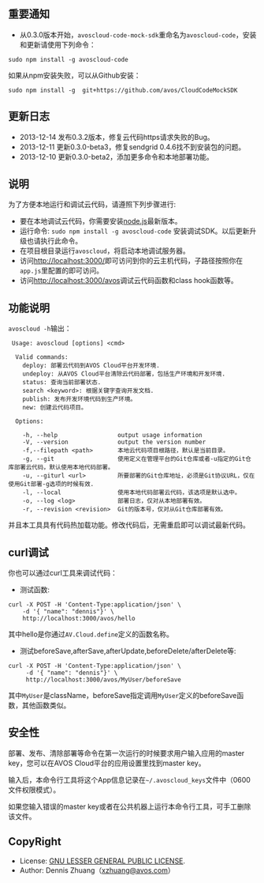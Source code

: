 ## 重要通知

* 从0.3.0版本开始，`avoscloud-code-mock-sdk`重命名为`avoscloud-code`，安装和更新请使用下列命令：

```
sudo npm install -g avoscloud-code
```

如果从npm安装失败，可以从Github安装：

```
sudo npm install -g  git+https://github.com/avos/CloudCodeMockSDK
```

## 更新日志

* 2013-12-14 发布0.3.2版本，修复云代码https请求失败的Bug。
* 2013-12-11 更新0.3.0-beta3，修复sendgrid 0.4.6找不到安装包的问题。
* 2013-12-10 更新0.3.0-beta2，添加更多命令和本地部署功能。

## 说明

为了方便本地运行和调试云代码，请遵照下列步骤进行:

* 要在本地调试云代码，你需要安装[node.js](http://nodejs.org)最新版本。
* 运行命令: `sudo npm install -g avoscloud-code` 安装调试SDK。以后更新升级也请执行此命令。
* 在项目根目录运行`avoscloud`，将启动本地调试服务器。
* 访问[http://localhost:3000/](http://localhost:3000/)即可访问到你的云主机代码，子路径按照你在`app.js`里配置的即可访问。
* 访问[http://localhost:3000/avos](http://localhost:3000/avos)调试云代码函数和class hook函数等。

## 功能说明

`avoscloud -h`输出：

```
 Usage: avoscloud [options] <cmd>

  Valid commands:
    deploy: 部署云代码到AVOS Cloud平台开发环境.
    undeploy: 从AVOS Cloud平台清除云代码部署，包括生产环境和开发环境.
    status: 查询当前部署状态.
    search <keyword>: 根据关键字查询开发文档.
    publish: 发布开发环境代码到生产环境。
    new: 创建云代码项目。

  Options:

    -h, --help                 output usage information
    -V, --version              output the version number
    -f,--filepath <path>       本地云代码项目根路径，默认是当前目录。
    -g, --git                  使用定义在管理平台的Git仓库或者-u指定的Git仓库部署云代码，默认使用本地代码部署。
    -u, --giturl <url>         所要部署的Git仓库地址，必须是Git协议URL，仅在使用Git部署-g选项的时候有效.
    -l, --local                使用本地代码部署云代码，该选项是默认选中。
    -o, --log <log>            部署日志，仅对从本地部署有效。
    -r, --revision <revision>  Git的版本号，仅对从Git仓库部署有效。
```

并且本工具具有代码热加载功能。修改代码后，无需重启即可以调试最新代码。

## curl调试

你也可以通过curl工具来调试代码：

* 测试函数:
```
curl -X POST -H 'Content-Type:application/json' \
    -d '{ "name": "dennis"}' \
    http://localhost:3000/avos/hello
```
其中hello是你通过`AV.Cloud.define`定义的函数名称。

* 测试beforeSave,afterSave,afterUpdate,beforeDelete/afterDelete等:

```
curl -X POST -H 'Content-Type:application/json' \
     -d '{ "name": "dennis"}' \
	 http://localhost:3000/avos/MyUser/beforeSave
```
其中`MyUser`是className，beforeSave指定调用`MyUser`定义的beforeSave函数，其他函数类似。

## 安全性

部署、发布、清除部署等命令在第一次运行的时候要求用户输入应用的master key，您可以在AVOS Cloud平台的应用设置里找到master key。

输入后，本命令行工具将这个App信息记录在`~/.avoscloud_keys`文件中（0600文件权限模式）。

如果您输入错误的master key或者在公共机器上运行本命令行工具，可手工删除该文件。

## CopyRight

* License: [GNU LESSER GENERAL PUBLIC LICENSE](https://www.gnu.org/licenses/lgpl.html).
* Author: Dennis Zhuang（xzhuang@avos.com）
